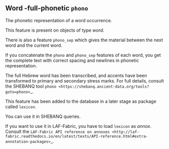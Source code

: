 Word -full-phonetic ``phono``
-----------------------------------------------------------------------------
The phonetic representation of a word occurrence.

This feature is present on objects of type *word*.

There is also a feature ``phono_sep`` which gives the material between the next word and the current word.

If you concatenate the ``phono`` and ``phono_sep`` features of each word, you get the complete text with correct
spacing and newlines in phonetic representation.

The full Hebrew word has been transcribed, and accents have been transformed to primary and secondary stress marks.
For full details, consult the SHEBANQ tool `phono <https://shebanq.ancient-data.org/tools?goto=phono>`_.

This feature has been added to the database in a later stage as package called ``lexicon``.

You can use it in SHEBANQ queries.

If you want to use it in LAF-Fabric, you have to load ``lexicon`` as *annox*.
Consult the `LAF-Fabric API reference on annoxes <http://laf-fabric.readthedocs.io/en/latest/texts/API-reference.html#extra-annotation-packages>`_.

